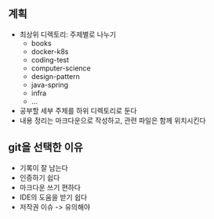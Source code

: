 ## 계획
* 최상위 디렉토리: 주제별로 나누기
  * books
  * docker-k8s
  * coding-test
  * computer-science
  * design-pattern
  * java-spring
  * infra
  * ...
* 공부할 세부 주제를 하위 디렉토리로 둔다
* 내용 정리는 마크다운으로 작성하고, 관련 파일은 함께 위치시킨다

## git을 선택한 이유
* 기록이 잘 남는다
* 인증하기 쉽다
* 마크다운 쓰기 편하다
* IDE의 도움을 받기 쉽다
* 저작권 이슈 -> 유의해야


